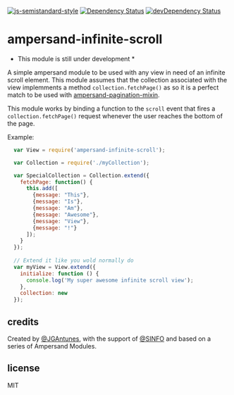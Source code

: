 [![js-semistandard-style](https://cdn.rawgit.com/flet/semistandard/master/badge.svg)](https://github.com/Flet/semistandard)
[![Dependency Status](https://david-dm.org/jgantunes/ampersand-infinite-scroll.svg)](https://david-dm.org/jgantunes/ampersand-infinite-scroll)
[![devDependency Status](https://david-dm.org/jgantunes/ampersand-infinite-scroll/dev-status.svg)](https://david-dm.org/jgantunes/ampersand-infinite-scroll#info=devDependencies)

ampersand-infinite-scroll
============

* This module is still under development *

A simple ampersand module to be used with any view in need of an infinite scroll element. This module assumes that the collection associated with the view implemments a method `collection.fetchPage()` as so it is a perfect match to be used with [ampersand-pagination-mixin](https://github.com/JGAntunes/ampersand-pagination-mixin).

This module works by binding a function to the `scroll` event that fires a `collection.fetchPage()` request whenever the user reaches the bottom of the page.

Example:

```javascript
  var View = require('ampersand-infinite-scroll');

  var Collection = require('./myCollection');

  var SpecialCollection = Collection.extend({
    fetchPage: function() {
      this.add([
        {message: "This"},
        {message: "Is"},
        {message: "Am"},
        {message: "Awesome"},
        {message: "View"},
        {message: "!"}
      ]);
    }
  });
  
  // Extend it like you wold normally do
  var myView = View.extend({
    initialize: function () {
      console.log('My super awesome infinite scroll view');
    },
    collection: new
  });
```

## credits

Created by [@JGAntunes](http://github.com/JGAntunes), with the support of [@SINFO](http://github.com/sinfo) and based on a series of Ampersand Modules.


## license

MIT
